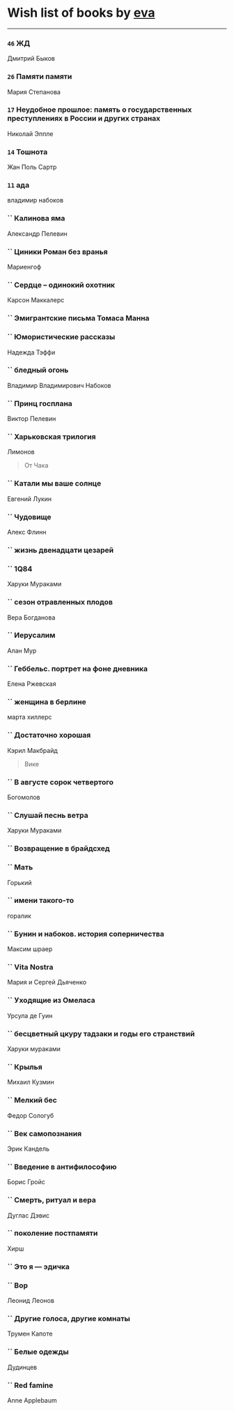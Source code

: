 # Wish list of books by [eva](https://plus.google.com/u/0/111656270551033014778/)
---

### `46` ЖД
Дмитрий Быков

### `26` Памяти памяти
Мария Степанова

### `17` Неудобное прошлое: память о государственных преступлениях в России и других странах
Николай Эппле

### `14` Тошнота
Жан Поль Сартр

### `11` ада
владимир набоков

### `` Калинова яма
Александр Пелевин

### `` Циники Роман без вранья
Мариенгоф

### `` Сердце – одинокий охотник
Карсон Маккалерс

### `` Эмигрантские письма Томаса Манна

### `` Юмористические рассказы
Надежда Тэффи

### `` бледный огонь
Владимир Владимирович Набоков

### `` Принц госплана
Виктор Пелевин

### `` Харьковская трилогия
Лимонов
> От Чака

### `` Катали мы ваше солнце
Евгений Лукин

### `` Чудовище
Алекс Флинн

### `` жизнь двенадцати цезарей

### `` 1Q84
Харуки Мураками

### `` сезон отравленных плодов
Вера Богданова

### `` Иерусалим
Алан Мур

### `` Геббельс. портрет на фоне дневника
Елена Ржевская

### `` женщина в берлине
марта хиллерс

### `` Достаточно хорошая
Кэрил Макбрайд
> Вике

### `` В августе сорок четвертого
Богомолов

### `` Слушай песнь ветра
Харуки Мураками

### `` Возвращение в брайдсхед

### `` Мать
Горький

### `` имени такого-то
горалик

### `` Бунин и набоков. история соперничества
Максим шраер

### `` Vita Nostra
Мария и Сергей Дьяченко

### `` Уходящие из Омеласа
Урсула де Гуин

### `` бесцветный цкуру тадзаки и годы его странствий
Харуки мураками

### `` Крылья
Михаил Кузмин

### `` Мелкий бес
Федор Сологуб

### `` Век самопознания
Эрик Кандель

### `` Введение в антифилософию
Борис Гройс

### `` Смерть, ритуал и вера
Дуглас Дэвис

### `` поколение постпамяти
Хирш

### `` Это я — эдичка

### `` Вор
Леонид Леонов

### `` Другие голоса, другие комнаты
Трумен Капоте

### `` Белые одежды
Дудинцев

### `` Red famine
Anne Applebaum

